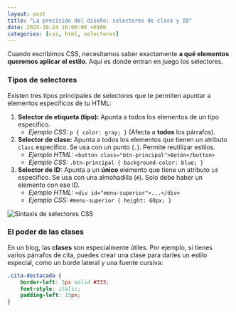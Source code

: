 ```yaml
---
layout: post
title: "La precisión del diseño: selectores de clase y ID"
date: 2025-10-24 16:00:00 +0100 
categories: [css, html, selectores]
---
```


Cuando escribimos CSS, necesitamos saber exactamente **a qué elementos queremos aplicar el estilo**. Aquí es donde entran en juego los selectores.

### Tipos de selectores

Existen tres tipos principales de selectores que te permiten apuntar a elementos específicos de tu HTML:

1.  **Selector de etiqueta (tipo):** Apunta a todos los elementos de un tipo específico.
    * *Ejemplo CSS:* `p { color: gray; }` (Afecta a **todos** los párrafos).
2.  **Selector de clase:** Apunta a todos los elementos que tienen un atributo `class` específico. Se usa con un punto (`.`). Permite reutilizar estilos.
    * *Ejemplo HTML:* `<button class="btn-principal">Botón</button>`
    * *Ejemplo CSS:* `.btn-principal { background-color: blue; }`
3.  **Selector de ID:** Apunta a un **único** elemento que tiene un atributo `id` específico. Se usa con una almohadilla (`#`). Solo debe haber un elemento con ese ID.
    * *Ejemplo HTML:* `<div id="menu-superior">...</div>`
    * *Ejemplo CSS:* `#menu-superior { height: 60px; }`

![Sintaxis de selectores CSS](https://lenguajecss.com/css/selectores/selectores-basicos/sintaxis-basica.png)

### El poder de las clases

En un blog, las **clases** son especialmente útiles. Por ejemplo, si tienes varios párrafos de cita, puedes crear una clase para darles un estilo especial, como un borde lateral y una fuente cursiva:

```css
.cita-destacada {
    border-left: 3px solid #333;
    font-style: italic;
    padding-left: 15px;
}